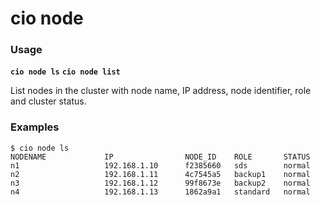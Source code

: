 # cio node

### **Usage**

**`cio node ls`**
**`cio node list`**

List nodes in the cluster with node name, IP address, node identifier, role and cluster status.

### **Examples**

```
$ cio node ls
NODENAME             IP                NODE_ID    ROLE       STATUS
n1                   192.168.1.10      f2385660   sds        normal     
n2                   192.168.1.11      4c7545a5   backup1    normal     
n3                   192.168.1.12      99f8673e   backup2    normal     
n4                   192.168.1.13      1862a9a1   standard   normal
```
